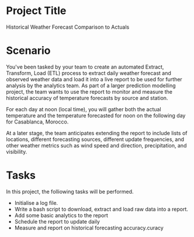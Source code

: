 # Project Title
Historical Weather Forecast Comparison to Actuals

# Scenario
You've been tasked by your team to create an automated Extract, Transform, Load (ETL) process to extract daily weather forecast and observed weather data and load it into a live report to be used for further analysis by the analytics team. As part of a larger prediction modelling project, the team wants to use the report to monitor and measure the historical accuracy of temperature forecasts by source and station.

For each day at noon (local time), you will gather both the actual temperature and the temperature forecasted for noon on the following day for Casablanca, Morocco.

At a later stage, the team anticipates extending the report to include lists of locations, different forecasting sources, different update frequencies, and other weather metrics such as wind speed and direction, precipitation, and visibility.

# Tasks
In this project, the folliowing tasks will be performed.
- Initialise a log file.
- Write a bash script to download, extract and load raw data into a report.
- Add some basic analytics to the report
- Schedule the report to update daily
- Measure and report on historical forecasting accuracy.curacy
